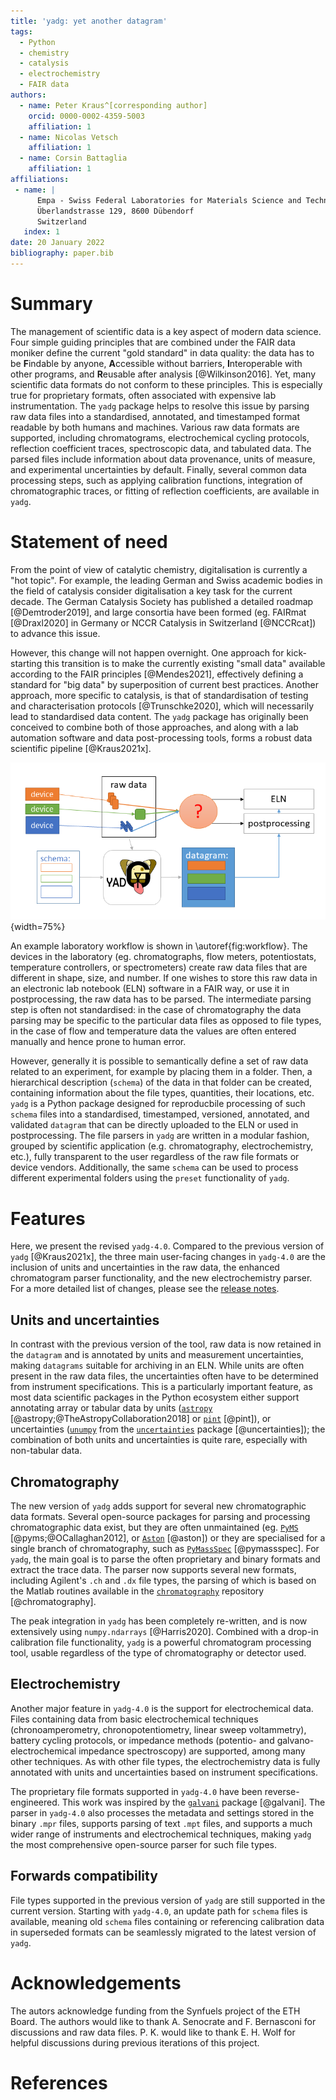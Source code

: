```yaml
---
title: 'yadg: yet another datagram'
tags:
  - Python
  - chemistry
  - catalysis
  - electrochemistry
  - FAIR data
authors:
  - name: Peter Kraus^[corresponding author] 
    orcid: 0000-0002-4359-5003
    affiliation: 1 
  - name: Nicolas Vetsch
    affiliation: 1
  - name: Corsin Battaglia
    affiliation: 1
affiliations:
 - name: |
      Empa - Swiss Federal Laboratories for Materials Science and Technology,
      Überlandstrasse 129, 8600 Dübendorf
      Switzerland
   index: 1
date: 20 January 2022
bibliography: paper.bib
---
```


# Summary

The management of scientific data is a key aspect of modern data science. Four simple guiding principles that are combined under the FAIR data moniker define the current "gold standard" in data quality: the data has to be **F**indable by anyone, **A**ccessible without barriers,  **I**nteroperable with other programs, and **R**eusable after analysis [@Wilkinson2016]. Yet, many scientific data formats do not conform to these principles. This is especially true for proprietary formats, often associated with expensive lab instrumentation. The `yadg` package helps to resolve this issue by parsing raw data files into a standardised, annotated, and timestamped format readable by both humans and machines. Various raw data formats are supported, including chromatograms, electrochemical cycling protocols, reflection coefficient traces, spectroscopic data, and tabulated data. The parsed files include information about data provenance, units of measure, and experimental uncertainties by default. Finally, several common data processing steps, such as applying calibration functions, integration of chromatographic traces, or fitting of reflection coefficients, are available in `yadg`. 

# Statement of need

From the point of view of catalytic chemistry, digitalisation is currently a "hot topic". For example, the leading German and Swiss academic bodies in the field of catalysis consider digitalisation a key task for the current decade. The German Catalysis Society has published a detailed roadmap [@Demtroder2019], and large consortia have been formed (eg. FAIRmat [@Draxl2020] in Germany or NCCR Catalysis in Switzerland [@NCCRcat]) to advance this issue. 

However, this change will not happen overnight. One approach for kick-starting this transition is to make the currently existing "small data" available according to the FAIR principles [@Mendes2021], effectively defining a standard for "big data" by superposition of current best practices. Another approach, more specific to catalysis, is that of standardisation of testing and characterisation protocols [@Trunschke2020], which will necessarily lead to standardised data content. The `yadg` package has originally been conceived to combine both of those approaches, and along with a lab automation software and data post-processing tools, forms a robust data scientific pipeline [@Kraus2021x].

![Example workflow for `yadg`.\label{fig:workflow}](fig_1.png){width=75%}

An example laboratory workflow is shown in \autoref{fig:workflow}. The devices in the laboratory (eg. chromatographs, flow meters, potentiostats, temperature controllers, or spectrometers) create raw data files that are different in shape, size, and number. If one wishes to store this raw data in an electronic lab notebook (ELN) software in a FAIR way, or use it in postprocessing, the raw data has to be parsed. The intermediate parsing step is often not standardised: in the case of chromatography the data parsing may be specific to the particular data files as opposed to file types, in the case of flow and temperature data the values are often entered manually and hence prone to human error. 

However, generally it is possible to semantically define a set of raw data related to an experiment, for example by placing them in a folder. Then, a hierarchical description (`schema`) of the data in that folder can be created, containing information about the file types, quantities, their locations, etc. `yadg` is a Python package designed for reproducbile processing of such `schema` files into a standardised, timestamped, versioned, annotated, and validated `datagram` that can be directly uploaded to the ELN or used in postprocessing. The file parsers in `yadg` are written in a modular fashion, grouped by scientific application (e.g. chromatography, electrochemistry, etc.), fully transparent to the user regardless of the raw file formats or device vendors. Additionally, the same `schema` can be used to process different experimental folders using the `preset` functionality of `yadg`.

# Features
Here, we present the revised `yadg-4.0`. Compared to the previous version of `yadg` [@Kraus2021x], the three main user-facing changes in `yadg-4.0` are the inclusion of units and uncertainties in the raw data, the enhanced chromatogram parser functionality, and the new electrochemistry parser. For a more detailed list of changes, please see the [release notes](https://dgbowl.github.io/yadg/version.html#yadg-version-4-0-0). 

## Units and uncertainties
In contrast with the previous version of the tool, raw data is now retained in the `datagram` and is annotated by units and measurement uncertainties, making `datagrams` suitable for archiving in an ELN. While units are often present in the raw data files, the uncertainties often have to be determined from instrument specifications. This is a particularly important feature, as most data scientific packages in the Python ecosystem either support annotating array or tabular data by units ([`astropy`](https://www.astropy.org/) [@astropy;@TheAstropyCollaboration2018] or [`pint`](https://pint.readthedocs.io/en/stable/) [@pint]), or uncertainties ([`unumpy`](https://pythonhosted.org/uncertainties/numpy_guide.html) from the [`uncertainties`](https://pythonhosted.org/uncertainties/index.html) package  [@uncertainties]); the combination of both units and uncertainties is quite rare, especially with non-tabular data.

## Chromatography
The new version of `yadg` adds support for several new chromatographic data formats. Several open-source packages for parsing and processing chromatographic data exist, but they are often unmaintained (eg. [`PyMS`](https://code.google.com/archive/p/pyms/) [@pyms;@OCallaghan2012], or [`Aston`](https://github.com/bovee/Aston) [@aston]) or they are specialised for a single branch of chromatography, such as [`PyMassSpec`](https://pymassspec.readthedocs.io/en/master/) [@pymassspec]. For `yadg`, the main goal is to parse the often proprietary and binary formats and extract the trace data. The parser now supports several new formats, including Agilent's `.ch` and `.dx` file types, the parsing of which is based on the Matlab routines available in the [`chromatography`](https://github.com/chemplexity/chromatography) repository [@chromatography].

The peak integration in `yadg` has been completely re-written, and is now extensively using `numpy.ndarrays` [@Harris2020]. Combined with a drop-in calibration file functionality, `yadg` is a powerful chromatogram processing tool, usable regardless of the type of chromatography or detector used.

## Electrochemistry
Another major feature in `yadg-4.0` is the support for electrochemical data. Files containing data from basic electrochemical techniques (chronoamperometry, chronopotentiometry, linear sweep voltammetry), battery cycling protocols, or impedance methods (potentio- and galvano-electrochemical impedance spectroscopy) are supported, among many other techniques. As with other file types, the electrochemistry data is fully annotated with units and uncertainties based on instrument specifications. 

The proprietary file formats supported in `yadg-4.0` have been reverse-engineered. This work was inspired by the [`galvani`](https://github.com/echemdata/galvani) package [@galvani]. The parser in `yadg-4.0` also processes the metadata and settings stored in the binary `.mpr` files, supports parsing of text `.mpt` files, and supports a much wider range of instruments and electrochemical techniques, making `yadg` the most comprehensive open-source parser for such file types.

## Forwards compatibility
File types supported in the previous version of `yadg` are still supported in the current version. Starting with `yadg-4.0`, an update path for `schema` files is available, meaning old `schema` files containing or referencing calibration data in superseded formats can be seamlessly migrated to the latest version of `yadg`.

# Acknowledgements
The autors acknowledge funding from the Synfuels project of the ETH Board. The authors would like to thank A. Senocrate and F. Bernasconi for discussions and raw data files. P. K. would like to thank E. H. Wolf for helpful discussions during previous iterations of this project.

# References